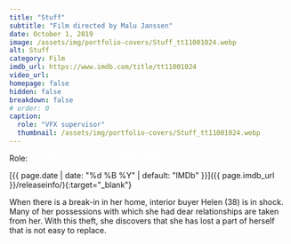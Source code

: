 ```yaml
---
title: "Stuff"
subtitle: "Film directed by Malu Janssen"
date: October 1, 2019
image: /assets/img/portfolio-covers/Stuff_tt11001024.webp
alt: Stuff
category: Film
imdb_url: https://www.imdb.com/title/tt11001024
video_url: 
homepage: false
hidden: false
breakdown: false
# order: 0
caption:
  role: "VFX supervisor"
  thumbnail: /assets/img/portfolio-covers/Stuff_tt11001024.webp
---
```

Role: <span style="color:white">{{ page.caption.role | default: "N/A" }}</span>

[{{ page.date | date: "%d %B %Y" | default: "IMDb" }}]({{ page.imdb_url }}/releaseinfo/){:target="_blank"}

When there is a break-in in her home, interior buyer Helen (38) is in shock. Many of her possessions with which she had dear relationships are taken from her. With this theft, she discovers that she has lost a part of herself that is not easy to replace.
